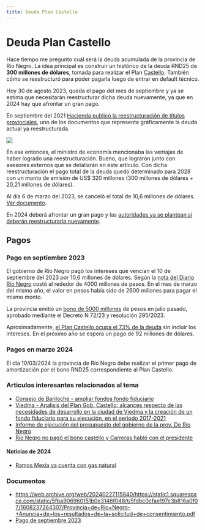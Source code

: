 ```yaml
---
title: Deuda Plan Castello
---
```

# Deuda Plan Castello

Hace tiempo me pregunto cuál será la deuda acumulada de la provincia de Río Negro. La idea principal es construir un histórico de la deuda RND25 de **300 millones de dólares**, tomada para realizar el Plan [Castello](https://es.wikipedia.org/wiki/Edgardo_Castello). También cómo se reestructuró para poder pagarla luego de entrar en default técnico.

Hoy 30 de agosto 2023, queda el pago del mes de septiembre y ya se estima que necesitarán reestructurar dicha deuda nuevamente, ya que en 2024 hay que afrontar un gran pago.

En septiembre del 2021 [Hacienda publicó la reestructuración de títulos provinciales](https://www.economia.gob.ar/dnap/deuda/bonos/Reestructuraci%C3%B3n%20T%C3%ADtulos%20Provinciales%20(septiembre).pdf), uno de los documentos que representa gráficamente la deuda actual ya reestructurada.

![](https://imgur.com/CswycVo.png)

En ese entonces, el ministro de economía mencionaba las ventajas de haber logrado una reestructuración. Bueno, que lograron junto con asesores externos que se detallarán en este artículo. Con dicha reestructuración el pago total de la deuda quedó determinado para 2028 con un monto de emisión de US$ 320 millones (300 millones de dólares + 20,21 millones de dólares). 

Al día 6 de marzo del 2023, se canceló el total de 10,6 millones de dólares. [Ver documento](https://ws.bolsar.info/descarga/pdf/422848.pdf). 

En 2024 deberá afrontar un gran pago y las [autoridades ya se plantean si deberán reestructurarla nuevamente](https://www.rionegro.com.ar/politica/piensan-en-otra-refinanciacion-de-pagos-del-plan-castello-en-rio-negro-2802514/).

## Pagos
### Pago en septiembre 2023
El gobierno de Río Negro pagó los intereses que vencían el 10 de septiembre del 2023 por 10,6 millones de dólares. Según la [nota del Diario Río Negro](https://www.rionegro.com.ar/politica/rio-negro-ya-giro-4-000-millones-para-la-cuota-de-intereses-del-plan-castello-3129550/) costó al rededor de 4000 millones de pesos. En el mes de marzo del mismo año, el valor en pesos había sido de 2600 millones para pagar el mismo monto. 

La provincia emitió un [bono de 5000 millones](https://ws.bolsar.info/descarga/pdf/431935.pdf) de pesos en julio pasado, aprobado mediante el Decreto N 72/23 y resolución 295/2023.

Aproximadamente, [el Plan Castello ocupa el 73% de la deuda](https://www.rionegro.com.ar/politica/la-devaluacion-tiene-un-impacto-inmediato-en-la-deuda-en-dolares-de-rio-negro-3087619/) sin incluir los intereses. En el próximo año se espera un pago de 92 millones de dólares.

### Pagos en marzo 2024
El día 10/03/2024 la provincia de Río Negro debe realizar el primer pago de amortización por el bono RND25 correspondiente al Plan Castello.

### Articulos interesantes relacionados al tema
- [Consejo de Bariloche - ampliar fondos fondo fiduciario](https://concejobariloche.gov.ar/proyectos//PROYECTO%201086-18%20MODIFICA%20ORDENANZA%202945-CM-18.%20PLAN%20CASTELLO.%20AMPLIA%20FONDOS.pdf)
- [Viedma - Analisis del Plan Gob. Castello: alcances respecto de las necesidades de desarrollo en la ciudad de Viedma y la creación de un fondo fiduciario para su ejecución, en el periodo 2017-2021](http://rdi.uncoma.edu.ar/bitstream/handle/uncomaid/16486/Tesis%20An%C3%A1lisis%20Plan%20Castello_Torres%2C%20Daiana.pdf?sequence=1&isAllowed=y)
- [Informe de ejecución del presupuesto del gobierno de la prov. De Río Negro](https://asap.org.ar/img_informes/03031302_RioNegro1SEM19.pdf)
- [Río Negro no pagó el bono castello y Carreras habló con el presidente](https://www.rionegro.com.ar/rio-negro-no-pago-el-bono-castello-y-carreras-hablo-con-el-presidente-1423552/)

#### Noticias de 2024
- [Ramos Mexia ya cuenta con gas natural](https://semanariobariloche.com.ar/ramos-mexia-ya-cuenta-con-gas-natural/)

### Documentos
- https://web.archive.org/web/20240227115840/https://static1.squarespace.com/static/5fba906960151b0e3146f048/t/5fdbc0cfae197c3b816a0f07/1608237264307/Provincia+de+Rio+Negro-+Anuncia+de+los+resultados+de+la+solicitud+de+consentimiento.pdf
- [Pago de septiembre 2023](https://archive.org/details/11septiembre-rnd-25-rio-negro)


